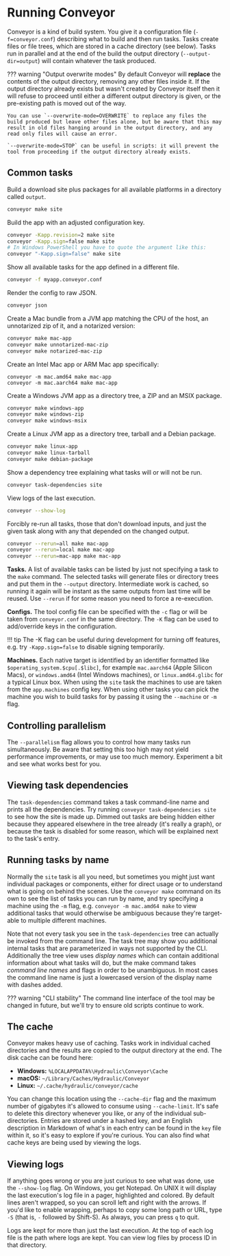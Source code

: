# Running Conveyor

Conveyor is a kind of build system. You give it a configuration file (`-f=conveyor.conf`) describing what to build and then run tasks. Tasks create files or file trees, which are stored in a cache directory (see below). Tasks run in parallel and at the end of the build the output directory (`--output-dir=output`) will contain whatever the task produced.

??? warning "Output overwrite modes"
    By default Conveyor will **replace** the contents of the output directory, removing any other files inside it. If the output directory already exists but wasn't created by Conveyor itself then it will refuse to proceed until either a different output directory is given, or the pre-existing path is moved out of the way. 
    
    You can use `--overwrite-mode=OVERWRITE` to replace any files the build produced but leave other files alone, but be aware that this may result in old files hanging around in the output directory, and any read only files will cause an error. 
    
    `--overwrite-mode=STOP` can be useful in scripts: it will prevent the tool from proceeding if the output directory already exists.

## Common tasks

Build a download site plus packages for all available platforms in a directory called `output`.

```bash
conveyor make site
```

Build the app with an adjusted configuration key.

```bash
conveyor -Kapp.revision=2 make site
conveyor -Kapp.sign=false make site
# In Windows PowerShell you have to quote the argument like this:
conveyor "-Kapp.sign=false" make site
```

Show all available tasks for the app defined in a different file.

```bash
conveyor -f myapp.conveyor.conf
```

Render the config to raw JSON.

```bash
conveyor json
```

Create a Mac bundle from a JVM app matching the CPU of the host, an unnotarized zip of it, and 
a notarized version:

```bash
conveyor make mac-app
conveyor make unnotarized-mac-zip
conveyor make notarized-mac-zip
```

Create an Intel Mac app or ARM Mac app specifically:

```
conveyor -m mac.amd64 make mac-app
conveyor -m mac.aarch64 make mac-app
```

Create a Windows JVM app as a directory tree, a ZIP and an MSIX package.

```bash
conveyor make windows-app
conveyor make windows-zip
conveyor make windows-msix
```

Create a Linux JVM app as a directory tree, tarball and a Debian package.

```bash
conveyor make linux-app
conveyor make linux-tarball
conveyor make debian-package
```

Show a dependency tree explaining what tasks will or will not be run.

```bash
conveyor task-dependencies site
```

View logs of the last execution.

```bash
conveyor --show-log
```

Forcibly re-run all tasks, those that don't download inputs, and  just the given task along with any that depended on the changed output.

```bash
conveyor --rerun=all make mac-app
conveyor --rerun=local make mac-app
conveyor --rerun=mac-app make mac-app
```

**Tasks.** A list of available tasks can be listed by just not specifying a task to the `make` command. The selected tasks will generate files or directory trees and put them in the `--output` directory. Intermediate work is cached, so running it again will be instant as the same outputs from last time will be reused. Use `--rerun` if for some reason you need to force a re-execution.

**Configs.** The tool config file can be specified with the `-c` flag or will be taken from `conveyor.conf` in the same directory. The `-K` flag can be used to add/override keys in the configuration.

!!! tip
    The -K flag can be useful during development for turning off features, e.g. try `-Kapp.sign=false` to disable signing temporarily.

**Machines.** Each native target is identified by an identifier formatted like `$operating_system.$cpu[.$libc]`, for example `mac.aarch64` (Apple Silicon Macs), or `windows.amd64` (Intel Windows machines), or `linux.amd64.glibc` for a typical Linux box. When using the `site` task the machines to use are taken from the `app.machines` config key. When using other tasks you can pick the machine you wish to build tasks for by passing it using the `--machine` or `-m` flag. 

## Controlling parallelism

The `--parallelism` flag allows you to control how many tasks run simultaneously. Be aware that setting this too high may not yield performance improvements, or may use too much memory. Experiment a bit and see what works best for you. 

## Viewing task dependencies

The `task-dependencies` command takes a task command-line name and prints all the dependencies. Try running `conveyor task-dependencies site` to see how the site is made up. Dimmed out tasks are being hidden either because they appeared elsewhere in the tree already (it's really a graph), or because the task is disabled for some reason, which will be explained next to the task's entry.

## Running tasks by name

Normally the `site` task is all you need, but sometimes you might just want individual packages or components, either for direct usage or to understand what is going on behind the scenes. Use the `conveyor make` command on its own to see the list of tasks you can run by name, and try specifying a machine using the `-m` flag, e.g.  `conveyor -m mac.amd64 make` to view additional tasks that would otherwise be ambiguous because they're target-able to multiple different machines. 

Note that not every task you see in the `task-dependencies` tree can actually be invoked from the command line. The task tree may show you additional internal tasks that are parameterized in ways not supported by the CLI. Additionally the tree view uses *display names* which can contain additional information about what tasks will do, but the make command takes _command line names_ and flags in order to be unambiguous. In most cases the command line name is just a lowercased version of the display name with dashes added.

??? warning "CLI stability"
    The command line interface of the tool may be changed in future, but we'll try to ensure old scripts continue to work.

## The cache

Conveyor makes heavy use of caching. Tasks work in individual cached directories and the results are copied to the output directory at the end. The disk cache can be found here:

* **Windows:**  `%LOCALAPPDATA%\Hydraulic\Conveyor\Cache`
* **macOS:** `~/Library/Caches/Hydraulic/Conveyor`
* **Linux:** `~/.cache/hydraulic/conveyor/cache`

You can change this location using the `--cache-dir` flag and the maximum number of gigabytes it's allowed to consume using `--cache-limit`. It's safe to delete this directory whenever you like, or any of the individual sub-directories. Entries are stored under a hashed key, and an English description in Markdown of what's in each entry can be found in the `key` file within it, so it's easy to explore if you're curious. You can also find what cache keys are being used by viewing the logs.

## Viewing logs

If anything goes wrong or you are just curious to see what was done, use the `--show-log` flag. On Windows, you get Notepad. On UNIX it will display the last execution's log file in a pager, highlighted and colored. By default lines aren't wrapped, so you can scroll left and right with the arrows. If you'd like to enable wrapping, perhaps to copy some long path or URL, type `-S` (that is, `-` followed by Shift-S). As always, you can press `q` to quit.

Logs are kept for more than just the last execution. At the top of each log file is the path where logs are kept. You can view log files by process ID in that directory.
